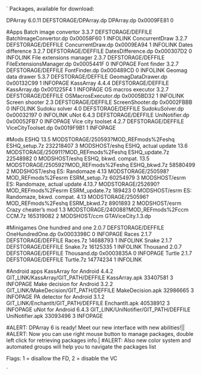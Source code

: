 `
Packages, available for download:

DPArray						6.0.11	DEFSTORAGE/DPArray.dp	DPArray.dp					0x0009FE81	0

#Apps
Batch image convertor		3.3.7	DEFSTORAGE/DEFFILE		BatchImageConvertor.dp		0x00058F60	1	INFOLINK
ConcurrentDraw				3.2.7	DEFSTORAGE/DEFFILE		ConcurrentDraw.dp			0x0009EA94	1	INFOLINK
Dates difference			3.2.7	DEFSTORAGE/DEFFILE		DatesDifference.dp			0x000307D2	0	INFOLINK
File extensions manager		2.3.7	DEFSTORAGE/DEFFILE		FileExtensionsManager.dp	0x0005441F	0	INFOPAGE
Font finder					3.2.7	DEFSTORAGE/DEFFILE		FontFinder.dp				0x000489CD	0	INFOLINK
Geomag data drawer			5.3.7	DEFSTORAGE/DEFFILE		GeomagDataDrawer.dp			0x00132C99	1	INFOPAGE
KassArray					4.4.4	DEFSTORAGE/DEFFILE		KassArray.dp				0x001225F4	1	INFOPAGE
OS macros executor			3.2.7	DEFSTORAGE/DEFFILE		OSMacrosExecutor.dp			0x0005BD32	1	INFOLINK
Screen shooter				2.3		DEFSTORAGE/DEFFILE		ScreenShooter.dp			0x0002FBBB	0	INFOLINK
Sudoku solver				4.0		DEFSTORAGE/DEFFILE		SudokuSolver.dp				0x00032197	0	INFOLINK
uNot						6.4.3	DEFSTORAGE/DEFFILE		UniNotifier.dp				0x00052FB7	0	INFOPAGE
Vice city toolset			4.2.7	DEFSTORAGE/DEFFILE		ViceCityToolset.dp			0x0019F9B1	1	INFOPAGE

#Mods
ESHQ							13.5	MODSTORAGE/250593?MOD_REFmods%2Feshq	ESHQ_setup.7z		232218407	3	MODSHOST/eshq
ESHQ, actual update				13.6	MODSTORAGE/250911?MOD_REFmods%2Feshq	ESHQ_update.7z		22548982	0	MODSHOST/eshq
ESHQ, bkwd. compat.				13.5	MODSTORAGE/250592?MOD_REFmods%2Feshq	ESHQ_bkwd.7z		58580499	2	MODSHOST/eshq
ES: Randomaze					4.13	MODSTORAGE/250598?MOD_REFmods%2Fesrm	ESRM_setup.7z		60254979	3	MODSHOST/esrm
ES: Randomaze, actual update	4.13.7	MODSTORAGE/252690?MOD_REFmods%2Fesrm	ESRM_update.7z		189423		0	MODSHOST/esrm
ES: Randomaze, bkwd. compat.	4.13	MODSTORAGE/250596?MOD_REFmods%2Feshq	ESRM_bkwd.7z		8901893		2	MODSHOST/esrm
Crazy cheater’s mod				1.3		MODSTORAGE/240088?MOD_REFmods%2Fccm		CCM.7z				165319082	2	MODSHOST/ccm	GTAViceCity.1.3.dp

#Minigames
One hundred and one			2.0.7	DEFSTORAGE/DEFFILE		OneHundredOne.dp			0x0003398C	0	INFOPAGE
Races						2.1.7	DEFSTORAGE/DEFFILE		Races.7z					14688793	1	INFOLINK
Snake						2.1.7	DEFSTORAGE/DEFFILE		Snake.7z					16125335	1	INFOLINK
Thousand					2.0.7	DEFSTORAGE/DEFFILE		Thousand.dp					0x0003835A	0	INFOPAGE
Turtle						2.1.7	DEFSTORAGE/DEFFILE		Turtle.7z					14774234	1	INFOLINK

#Android apps
KassArray for Android		4.4.2		GIT_LINK/KassArray/GIT_PATH/DEFFILE				KassArray.apk		33407581	3	INFOPAGE
Make decision for Android	3.2.2		GIT_LINK/MakeDecision/GIT_PATH/DEFFILE			MakeDecision.apk	32986665	3	INFOPAGE
PA detector for Android		3.1.2		GIT_LINK/EnchantIt/GIT_PATH/DEFFILE				EnchantIt.apk		40538912	3	INFOPAGE
uNot for Android			6.4.3		GIT_LINK/UniNotifier/GIT_PATH/DEFFILE			UniNotifier.apk		33093496	3	INFOPAGE



#ALERT: DPArray 6 is ready! Meet our new interface with new abilities!||
#ALERT: Now you can use right mouse button to manage packages, double left click for retrieving packages info.|
#ALERT: Also new color system and automated groups will help you to navigate the packages list

Flags: 1 = disallow the FD, 2 = disable the VC

`

